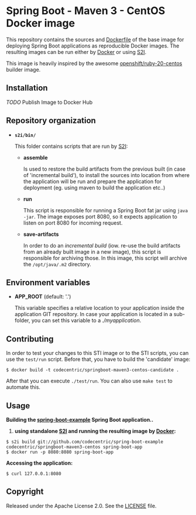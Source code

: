Spring Boot - Maven 3 - CentOS Docker image
========================================

This repository contains the sources and
[Dockerfile](https://github.com/codecentric/springboot-maven3-centos/blob/master/Dockerfile)
of the base image for deploying Spring Boot applications as reproducible Docker
images. The resulting images can be run either by [Docker](http://docker.io)
or using [S2I](https://github.com/openshift/source-to-image).

This image is heavily inspired by the awesome [openshift/ruby-20-centos](https://github.com/openshift/ruby-20-centos/)
builder image.

Installation
---------------

_TODO_ Publish Image to Docker Hub

Repository organization
------------------------

* **`s2i/bin/`**

  This folder contains scripts that are run by [S2I](https://github.com/openshift/source-to-image):

  *   **assemble**

      Is used to restore the build artifacts from the previous built (in case of
      'incremental build'), to install the sources into location from where the
      application will be run and prepare the application for deployment (eg.
      using maven to build the application etc..)

  *   **run**

      This script is responsible for running a Spring Boot fat jar using `java -jar`.
      The image exposes port 8080, so it expects application to listen on port
      8080 for incoming request.

  *   **save-artifacts**

      In order to do an *incremental build* (iow. re-use the build artifacts
      from an already built image in a new image), this script is responsible for
      archiving those. In this image, this script will archive the
      `/opt/java/.m2` directory.

Environment variables
---------------------

*  **APP_ROOT** (default: '.')

    This variable specifies a relative location to your application inside the
    application GIT repository. In case your application is located in a
    sub-folder, you can set this variable to a *./myapplication*.

Contributing
------------

In order to test your changes to this STI image or to the STI scripts, you can
use the `test/run` script. Before that, you have to build the 'candidate' image:

```
$ docker build -t codecentric/springboot-maven3-centos-candidate .
```

After that you can execute `./test/run`. You can also use `make test` to
automate this.

Usage
---------------------

**Building the [spring-boot-example](https://github.com/codecentric/spring-boot-example) Spring Boot application..**

1. **using standalone [S2I](https://github.com/openshift/source-to-image) and running the resulting image by [Docker](http://docker.io):**

```
$ s2i build git://github.com/codecentric/spring-boot-example codecentric/springboot-maven3-centos spring-boot-app
$ docker run -p 8080:8080 spring-boot-app
```

**Accessing the application:**
```
$ curl 127.0.0.1:8080
```

Copyright
--------------------

Released under the Apache License 2.0. See the [LICENSE](https://github.com/codecentric/springboot-maven3-centos/blob/master/LICENSE) file.
